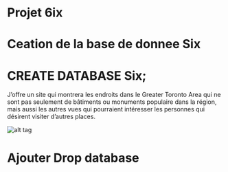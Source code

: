 # Projet 6ix 
# Ceation de la base de donnee Six 
# CREATE DATABASE Six; 

J’offre un site qui montrera les endroits dans le Greater Toronto Area 
qui ne sont pas seulement de bâtiments ou monuments populaire dans la 
région, mais aussi les autres vues qui pourraient intéresser les personnes 
qui désirent visiter d’autres places. 

![alt tag](https://github.com/CollegeBoreal/INF1006-16A/blob/Gary/7.PROJET/6ix/Six.png)

# Ajouter Drop database
